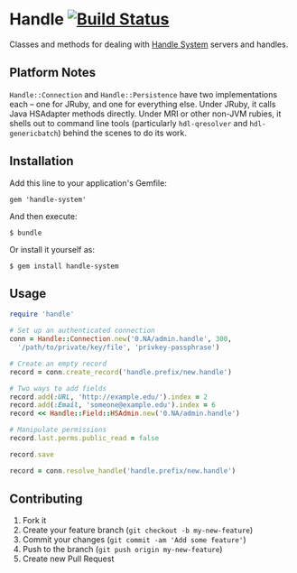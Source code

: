 # Handle [![Build Status](https://secure.travis-ci.org/mbklein/handle.png)](http://travis-ci.org/mbklein/handle)

Classes and methods for dealing with [Handle System](http://handle.net/) servers and handles. 

## Platform Notes

`Handle::Connection` and `Handle::Persistence` have two implementations each – one for JRuby,
and one for everything else. Under JRuby, it calls Java HSAdapter methods directly. Under MRI 
or other non-JVM rubies, it shells out to command line tools (particularly `hdl-qresolver` 
and `hdl-genericbatch`) behind the scenes to do its work.

## Installation

Add this line to your application's Gemfile:

    gem 'handle-system'

And then execute:

    $ bundle

Or install it yourself as:

    $ gem install handle-system

## Usage

```ruby
require 'handle'

# Set up an authenticated connection
conn = Handle::Connection.new('0.NA/admin.handle', 300, 
  '/path/to/private/key/file', 'privkey-passphrase')

# Create an empty record
record = conn.create_record('handle.prefix/new.handle')

# Two ways to add fields
record.add(:URL, 'http://example.edu/').index = 2
record.add(:Email, 'someone@example.edu').index = 6
record << Handle::Field::HSAdmin.new('0.NA/admin.handle')

# Manipulate permissions
record.last.perms.public_read = false

record.save

record = conn.resolve_handle('handle.prefix/new.handle')
```

## Contributing

1. Fork it
2. Create your feature branch (`git checkout -b my-new-feature`)
3. Commit your changes (`git commit -am 'Add some feature'`)
4. Push to the branch (`git push origin my-new-feature`)
5. Create new Pull Request
